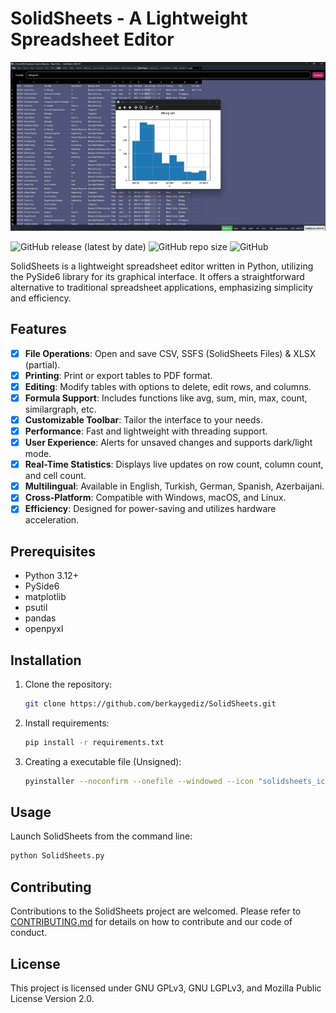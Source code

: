 # SolidSheets - A Lightweight Spreadsheet Editor

![Screenshot](images/solidsheets_banner_0.png)

![GitHub release (latest by date)](https://img.shields.io/github/v/release/berkaygediz/solidsheets)
![GitHub repo size](https://img.shields.io/github/repo-size/berkaygediz/solidsheets)
![GitHub](https://img.shields.io/github/license/berkaygediz/solidsheets)

SolidSheets is a lightweight spreadsheet editor written in Python, utilizing the PySide6 library for its graphical interface. It offers a straightforward alternative to traditional spreadsheet applications, emphasizing simplicity and efficiency.

## Features

- [x] **File Operations**: Open and save CSV, SSFS (SolidSheets Files) & XLSX (partial).
- [x] **Printing**: Print or export tables to PDF format.
- [x] **Editing**: Modify tables with options to delete, edit rows, and columns.
- [x] **Formula Support**: Includes functions like avg, sum, min, max, count, similargraph, etc.
- [x] **Customizable Toolbar**: Tailor the interface to your needs.
- [x] **Performance**: Fast and lightweight with threading support.
- [x] **User Experience**: Alerts for unsaved changes and supports dark/light mode.
- [x] **Real-Time Statistics**: Displays live updates on row count, column count, and cell count.
- [x] **Multilingual**: Available in English, Turkish, German, Spanish, Azerbaijani.
- [x] **Cross-Platform**: Compatible with Windows, macOS, and Linux.
- [x] **Efficiency**: Designed for power-saving and utilizes hardware acceleration.

## Prerequisites

- Python 3.12+
- PySide6
- matplotlib
- psutil
- pandas
- openpyxl

## Installation

1. Clone the repository:

   ```bash
   git clone https://github.com/berkaygediz/SolidSheets.git
   ```

2. Install requirements:

   ```bash
   pip install -r requirements.txt
   ```

3. Creating a executable file (Unsigned):

   ```bash
   pyinstaller --noconfirm --onefile --windowed --icon "solidsheets_icon.ico" --name "SolidSheets" --clean --optimize "2" --add-data "solidsheets_icon.png;."  "SolidSheets.py"
   ```

## Usage

Launch SolidSheets from the command line:

```bash
python SolidSheets.py
```

## Contributing

Contributions to the SolidSheets project are welcomed. Please refer to [CONTRIBUTING.md](CONTRIBUTING.md) for details on how to contribute and our code of conduct.

## License

This project is licensed under GNU GPLv3, GNU LGPLv3, and Mozilla Public License Version 2.0.
